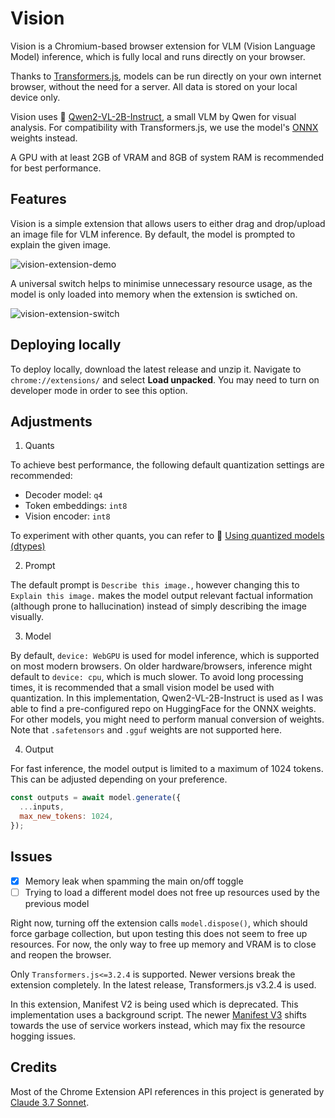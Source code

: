 # Vision

Vision is a Chromium-based browser extension for VLM (Vision Language Model) inference, which is fully local and runs directly on your browser.

Thanks to <a href="https://github.com/huggingface/transformers.js/">Transformers.js</a>, models can be run directly on your own internet browser, without the need for a server. All data is stored on your local device only.

Vision uses 🤗 <a href="https://huggingface.co/Qwen/Qwen2-VL-2B-Instruct">Qwen2-VL-2B-Instruct</a>, a small VLM by Qwen for visual analysis. For compatibility with Transformers.js, we use the model's <a href="https://huggingface.co/onnx-community/Qwen2-VL-2B-Instruct/">ONNX</a> weights instead.

A GPU with at least 2GB of VRAM and 8GB of system RAM is recommended for best performance.

## Features

Vision is a simple extension that allows users to either drag and drop/upload an image file for VLM inference. By default, the model is prompted to explain the given image.

![vision-extension-demo](https://github.com/user-attachments/assets/d76e42fc-dca8-4c84-a4c3-e17ce4106b61)

A universal switch helps to minimise unnecessary resource usage, as the model is only loaded into memory when the extension is swtiched on.

![vision-extension-switch](https://github.com/user-attachments/assets/95e1c6cf-5d08-44f8-9372-64c87468c35a)

## Deploying locally

To deploy locally, download the latest release and unzip it. Navigate to `chrome://extensions/` and select **Load unpacked**. You may need to turn on developer mode in order to see this option.

## Adjustments

1. Quants

To achieve best performance, the following default quantization settings are recommended:

- Decoder model: `q4`
- Token embeddings: `int8`
- Vision encoder: `int8`

To experiment with other quants, you can refer to 🤗 <a href="https://huggingface.co/docs/transformers.js/en/guides/dtypes">Using quantized models (dtypes)</a>

2. Prompt

The default prompt is `Describe this image.`, however changing this to `Explain this image.` makes the model output relevant factual information (although prone to hallucination) instead of simply describing the image visually.

3. Model

By default, `device: WebGPU` is used for model inference, which is supported on most modern browsers. On older hardware/browsers, inference might default to `device: cpu`, which is much slower. To avoid long processing times, it is recommended that a small vision model be used with quantization. In this implementation, Qwen2-VL-2B-Instruct is used as I was able to find a pre-configured repo on HuggingFace for the ONNX weights. For other models, you might need to perform manual conversion of weights. Note that `.safetensors` and `.gguf` weights are not supported here.

4. Output

For fast inference, the model output is limited to a maximum of 1024 tokens. This can be adjusted depending on your preference.

```js
const outputs = await model.generate({
  ...inputs,
  max_new_tokens: 1024,
});
```

## Issues

- [x] Memory leak when spamming the main on/off toggle
- [ ] Trying to load a different model does not free up resources used by the previous model

Right now, turning off the extension calls `model.dispose()`, which should force garbage collection, but upon testing this does not seem to free up resources. For now, the only way to free up memory and VRAM is to close and reopen the browser.

Only `Transformers.js<=3.2.4` is supported. Newer versions break the extension completely. In the latest release, Transformers.js v3.2.4 is used.

In this extension, Manifest V2 is being used which is deprecated. This implementation uses a background script. The newer <a href="https://developer.chrome.com/docs/extensions/develop/migrate/what-is-mv3">Manifest V3</a> shifts towards the use of service workers instead, which may fix the resource hogging issues.

## Credits

Most of the Chrome Extension API references in this project is generated by <a href="https://www.anthropic.com/news/claude-3-7-sonnet">Claude 3.7 Sonnet</a>.

